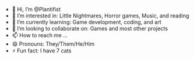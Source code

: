 - 👋 Hi, I’m @Plantifist
- 👀 I’m interested in: Little Nightmares, Horror games, Music, and reading
- 🌱 I’m currently learning: Game development, coding, and art
- 💞️ I’m looking to collaborate on: Games and most other projects
- 📫 How to reach me ...
- 😄 Pronouns: They/Them/He/Him
- ⚡ Fun fact: I have 7 cats

<!---
Plantifist/Plantifist is a ✨ special ✨ repository because its `README.md` (this file) appears on your GitHub profile.
You can click the Preview link to take a look at your changes.
--->
